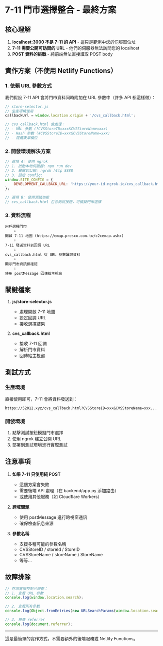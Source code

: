 # 7-11 門市選擇整合 - 最終方案

## 核心理解

1. **localhost:3000 不是 7-11 的 API** - 這只是範例中您的伺服器位址
2. **7-11 需要公開可訪問的 URL** - 他們的伺服器無法訪問您的 localhost
3. **POST 資料的挑戰** - 純前端無法直接讀取 POST body

## 實作方案（不使用 Netlify Functions）

### 1. 依賴 URL 參數方式

我們假設 7-11 API 會將門市資料同時附加在 URL 參數中（許多 API 都這樣做）：

```javascript
// store-selector.js
// 生產環境使用
callbackUrl = window.location.origin + '/cvs_callback.html';

// cvs_callback.html 會處理：
// - URL 參數 (?CVSStoreID=xxx&CVSStoreName=xxx)
// - Hash 參數 (#CVSStoreID=xxx&CVSStoreName=xxx)
// - 隱藏表單欄位
```

### 2. 開發環境解決方案

```javascript
// 選項 A: 使用 ngrok
// 1. 啟動本地伺服器: npm run dev
// 2. 暴露到公網: ngrok http 8888
// 3. 設定 config:
window.SITE_CONFIG = {
    DEVELOPMENT_CALLBACK_URL: 'https://your-id.ngrok.io/cvs_callback.html'
};

// 選項 B: 使用測試功能
// cvs_callback.html 包含測試按鈕，可模擬門市選擇
```

### 3. 資料流程

```
用戶選擇門市
    ↓
開啟 7-11 地圖 (https://emap.presco.com.tw/c2cemap.ashx)
    ↓
7-11 發送資料到回調 URL
    ↓
cvs_callback.html 從 URL 參數讀取資料
    ↓
顯示門市資訊供確認
    ↓
使用 postMessage 回傳給主視窗
```

## 關鍵檔案

1. **js/store-selector.js**
   - 處理開啟 7-11 地圖
   - 設定回調 URL
   - 接收選擇結果

2. **cvs_callback.html**
   - 接收 7-11 回調
   - 解析門市資料
   - 回傳給主視窗

## 測試方式

### 生產環境
直接使用即可，7-11 會將資料發送到：
```
https://52012.xyz/cvs_callback.html?CVSStoreID=xxx&CVSStoreName=xxx...
```

### 開發環境
1. 點擊測試按鈕模擬門市選擇
2. 使用 ngrok 建立公開 URL
3. 部署到測試環境進行實際測試

## 注意事項

1. **如果 7-11 只使用純 POST**
   - 這個方案會失敗
   - 需要後端 API 處理（在 backend/app.py 添加路由）
   - 或使用其他服務（如 Cloudflare Workers）

2. **跨域問題**
   - 使用 postMessage 進行跨視窗通訊
   - 確保檢查訊息來源

3. **參數名稱**
   - 支援多種可能的參數名稱
   - CVSStoreID / storeId / StoreID
   - CVSStoreName / storeName / StoreName
   - 等等...

## 故障排除

```javascript
// 在瀏覽器控制台檢查：
// 1. 查看 URL 參數
console.log(window.location.search);

// 2. 查看所有參數
console.log(Object.fromEntries(new URLSearchParams(window.location.search)));

// 3. 檢查 referrer
console.log(document.referrer);
```

---

這是最簡單的實作方式，不需要額外的後端服務或 Netlify Functions。 